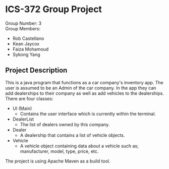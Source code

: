 # ICS-372 Group Project 
Group Number: 3 <br/>
Group Members:
- Rob Castellano
- Kean Jaycox
- Faiza Mohamoud
- Sykong Yang

## Project Description
This is a java program that functions as a car company's inventory app. The user is assumed to be an Admin of the car company. In the app they can add dealerships
to their company as well as add vehicles to the dealerships. There are four classes:
- UI (Main)
  - Contains the user interface which is currently within the terminal.
- DealerList
  - The list of dealers owned by this company.
- Dealer
  - A dealership that contains a list of vehicle objects.
- Vehicle
  - A vehicle object containing data about a vehicle such as; manufacturer, model, type, price, etc.

The project is using Apache Maven as a build tool.
